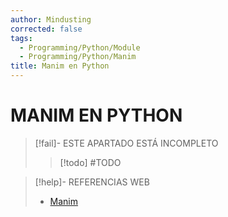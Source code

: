 ```yaml
---
author: Mindusting
corrected: false
tags:
  - Programming/Python/Module
  - Programming/Python/Manim
title: Manim en Python
---
```


# MANIM EN PYTHON

> [!fail]- ESTE APARTADO ESTÁ INCOMPLETO
> > [!todo] #TODO

> [!help]- REFERENCIAS WEB
> - [Manim](https://www.manim.community/)
